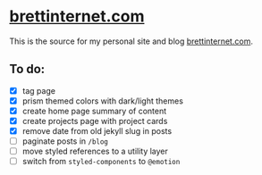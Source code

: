 # [brettinternet.com](https://brettinternet.com)

This is the source for my personal site and blog [brettinternet.com](https://brettinternet.com).

## To do:

- [x] tag page
- [x] prism themed colors with dark/light themes
- [x] create home page summary of content
- [x] create projects page with project cards
- [x] remove date from old jekyll slug in posts
- [ ] paginate posts in `/blog`
- [ ] move styled references to a utility layer
- [ ] switch from `styled-components` to `@emotion`